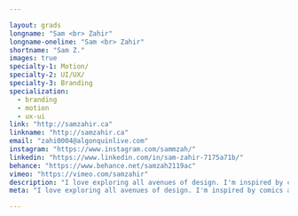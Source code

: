 ```yaml
---

layout: grads
longname: "Sam <br> Zahir"
longname-oneline: "Sam <br> Zahir"
shortname: "Sam Z."
images: true
specialty-1: Motion/
specialty-2: UI/UX/
specialty-3: Branding
specialization:
  - branding
  - motion
  - ux-ui
link: "http://samzahir.ca"
linkname: "http://samzahir.ca"
email: "zahi0004@algonquinlive.com"
instagram: "https://www.instagram.com/sammzah/"
linkedin: "https://www.linkedin.com/in/sam-zahir-7175a71b/"
behance: "https://www.behance.net/samzah2119ac"
vimeo: "https://vimeo.com/samzahir"
description: "I love exploring all avenues of design. I'm inspired by comics and sci-fi. I want to keep learning and applying knowledge, creative, & strategic thinking to solve problems. Like Batman."
meta: "I love exploring all avenues of design. I'm inspired by comics and sci-fi. I want to keep learning and applying knowledge, creative, and strategic thinking to solve problems. Like Batman."

---
```

